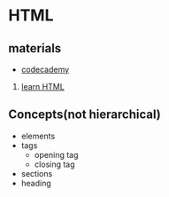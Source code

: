 # HTML
## materials
- [codecademy](https://www.codecademy.com/learn)
1. [learn HTML](https://www.codecademy.com/learn/learn-html)
## Concepts(not hierarchical)
- elements
- tags
	- opening tag
	- closing tag
- sections
- heading


